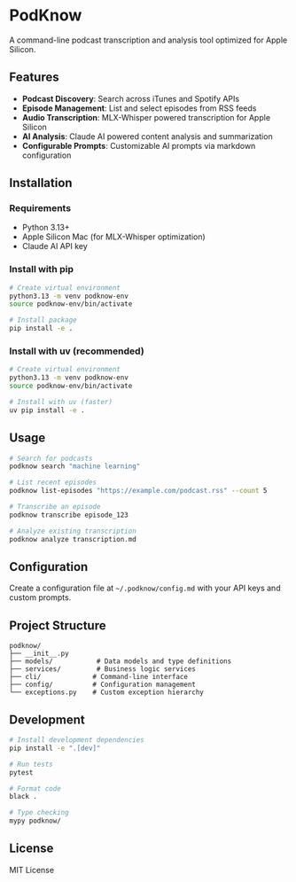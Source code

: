 # PodKnow

A command-line podcast transcription and analysis tool optimized for Apple Silicon.

## Features

- **Podcast Discovery**: Search across iTunes and Spotify APIs
- **Episode Management**: List and select episodes from RSS feeds  
- **Audio Transcription**: MLX-Whisper powered transcription for Apple Silicon
- **AI Analysis**: Claude AI powered content analysis and summarization
- **Configurable Prompts**: Customizable AI prompts via markdown configuration

## Installation

### Requirements

- Python 3.13+
- Apple Silicon Mac (for MLX-Whisper optimization)
- Claude AI API key

### Install with pip

```bash
# Create virtual environment
python3.13 -m venv podknow-env
source podknow-env/bin/activate

# Install package
pip install -e .
```

### Install with uv (recommended)

```bash
# Create virtual environment
python3.13 -m venv podknow-env
source podknow-env/bin/activate

# Install with uv (faster)
uv pip install -e .
```

## Usage

```bash
# Search for podcasts
podknow search "machine learning"

# List recent episodes
podknow list-episodes "https://example.com/podcast.rss" --count 5

# Transcribe an episode
podknow transcribe episode_123

# Analyze existing transcription
podknow analyze transcription.md
```

## Configuration

Create a configuration file at `~/.podknow/config.md` with your API keys and custom prompts.

## Project Structure

```
podknow/
├── __init__.py
├── models/           # Data models and type definitions
├── services/         # Business logic services
├── cli/             # Command-line interface
├── config/          # Configuration management
└── exceptions.py    # Custom exception hierarchy
```

## Development

```bash
# Install development dependencies
pip install -e ".[dev]"

# Run tests
pytest

# Format code
black .

# Type checking
mypy podknow/
```

## License

MIT License